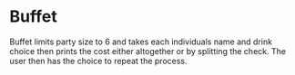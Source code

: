 # Buffet
Buffet limits party size to 6 and takes each individuals name and drink choice then prints the cost either altogether or by splitting the check.
The user then has the choice to repeat the process.
